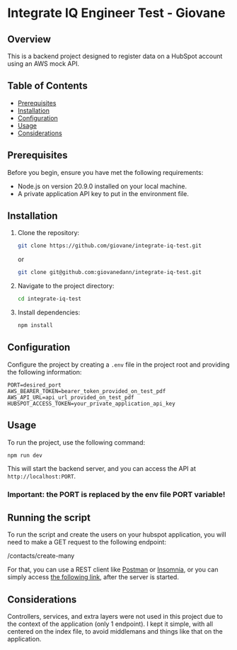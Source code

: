 # Integrate IQ Engineer Test - Giovane

## Overview

This is a backend project designed to register data on a HubSpot account using an AWS mock API.

## Table of Contents

- [Prerequisites](#prerequisites)
- [Installation](#installation)
- [Configuration](#configuration)
- [Usage](#usage)
- [Considerations](#considerations)

## Prerequisites

Before you begin, ensure you have met the following requirements:

- Node.js on version 20.9.0 installed on your local machine.
- A private application API key to put in the environment file.

## Installation

1. Clone the repository:

   ```bash
   git clone https://github.com/giovane/integrate-iq-test.git
   ```

   or

   ```bash
   git clone git@github.com:giovanedann/integrate-iq-test.git
   ```

2. Navigate to the project directory:

   ```bash
   cd integrate-iq-test
   ```

3. Install dependencies:

   ```bash
   npm install
   ```

## Configuration

Configure the project by creating a `.env` file in the project root and providing the following information:

```env
PORT=desired_port
AWS_BEARER_TOKEN=bearer_token_provided_on_test_pdf
AWS_API_URL=api_url_provided_on_test_pdf
HUBSPOT_ACCESS_TOKEN=your_private_application_api_key
```

## Usage

To run the project, use the following command:

```bash
npm run dev
```

This will start the backend server, and you can access the API at `http://localhost:PORT`.

### Important: the PORT is replaced by the env file PORT variable!

## Running the script
To run the script and create the users on your hubspot application, you will need to make a GET request to the following endpoint:

/contacts/create-many

For that, you can use a REST client like [Postman](https://www.postman.com/) or [Insomnia](https://insomnia.rest/download), or you can simply access [the following link](http://localhost:3001/contacts/create-many), after the server is started.

## Considerations
Controllers, services, and extra layers were not used in this project due to the context of the application (only 1 endpoint).
I kept it simple, with all centered on the index file, to avoid middlemans and things like that on the application.